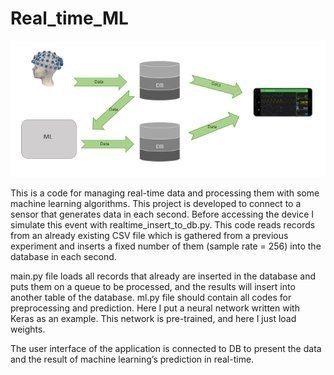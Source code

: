 # Real_time_ML
![img](https://github.com/Sepideh-Adamiat/Real_time_ML/blob/main/images/Diagram.png)

This is a code for managing real-time data and processing them with some machine learning algorithms.
This project is developed to connect to a sensor that generates data in each second. Before accessing the device I simulate this event with realtime_insert_to_db.py. This code reads records from an already existing CSV file which is gathered from a previous experiment and inserts a fixed number of them (sample rate = 256) into the database in each second.

main.py file loads all records that already are inserted in the database and puts them on a queue to be processed, and the results will insert into another table of the database. ml.py file should contain all codes for preprocessing and prediction. Here I put a neural network written with Keras as an example. This network is pre-trained, and here I just load weights.

The user interface of the application is connected to DB to present the data and the result of machine learning’s prediction in real-time.
